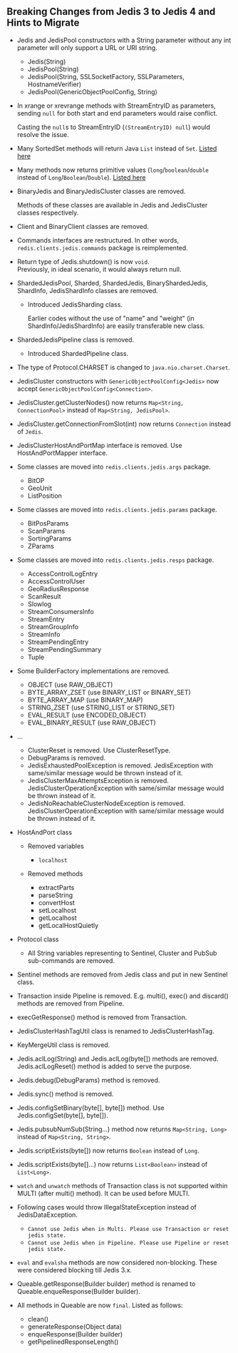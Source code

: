 ## Breaking Changes from Jedis 3 to Jedis 4 and Hints to Migrate

- Jedis and JedisPool constructors with a String parameter without any int parameter will only support a URL or URI string.
  - Jedis(String)
  - JedisPool(String)
  - JedisPool(String, SSLSocketFactory, SSLParameters, HostnameVerifier)
  - JedisPool(GenericObjectPoolConfig<Jedis>, String)

- In xrange or xrevrange methods with StreamEntryID as parameters,
  sending `null` for both start and end parameters would raise conflict.

  Casting the `null`s to StreamEntryID (`(StreamEntryID) null`) would resolve the issue.

- Many SortedSet methods will return Java `List` instead of `Set`. [Listed here](3to4-zset-list.md)

- Many methods now returns primitive values (`long`/`boolean`/`double` instead of `Long`/`Boolean`/`Double`). [Listed here](3to4-primitives.md)

- BinaryJedis and BinaryJedisCluster classes are removed.

  Methods of these classes are available in Jedis and JedisCluster classes respectively.

- Client and BinaryClient classes are removed.

- Commands interfaces are restructured. In other words, `redis.clients.jedis.commands` package is reimplemented.

- Return type of Jedis.shutdown() is now `void`.<br>
  Previously, in ideal scenario, it would always return null.

- ShardedJedisPool, Sharded, ShardedJedis, BinaryShardedJedis, ShardInfo, JedisShardInfo classes are removed.
  - Introduced JedisSharding class.

      Earlier codes without the use of "name" and "weight" (in ShardInfo/JedisShardInfo) are easily transferable new class.

- ShardedJedisPipeline class is removed.
  - Introduced ShardedPipeline class.

- The type of Protocol.CHARSET is changed to `java.nio.charset.Charset`.

- JedisCluster constructors with `GenericObjectPoolConfig<Jedis>` now accept `GenericObjectPoolConfig<Connection>`.

- JedisCluster.getClusterNodes() now returns `Map<String, ConnectionPool>` instead of `Map<String, JedisPool>`.

- JedisCluster.getConnectionFromSlot(int) now returns `Connection` instead of `Jedis`.

- JedisClusterHostAndPortMap interface is removed. Use HostAndPortMapper interface.

- Some classes are moved into `redis.clients.jedis.args` package.
  - BitOP
  - GeoUnit
  - ListPosition

- Some classes are moved into `redis.clients.jedis.params` package.
  - BitPosParams
  - ScanParams
  - SortingParams
  - ZParams

- Some classes are moved into `redis.clients.jedis.resps` package.
  - AccessControlLogEntry
  - AccessControlUser
  - GeoRadiusResponse
  - ScanResult
  - Slowlog
  - StreamConsumersInfo
  - StreamEntry
  - StreamGroupInfo
  - StreamInfo
  - StreamPendingEntry
  - StreamPendingSummary
  - Tuple

- Some BuilderFactory implementations are removed.
  - OBJECT (use RAW_OBJECT)
  - BYTE_ARRAY_ZSET (use BINARY_LIST or BINARY_SET)
  - BYTE_ARRAY_MAP (use BINARY_MAP)
  - STRING_ZSET (use STRING_LIST or STRING_SET)
  - EVAL_RESULT (use ENCODED_OBJECT)
  - EVAL_BINARY_RESULT (use RAW_OBJECT)

- ...
  - ClusterReset is removed. Use ClusterResetType.
  - DebugParams is removed.
  - JedisExhaustedPoolException is removed. JedisException with same/similar message would be thrown instead of it.
  - JedisClusterMaxAttemptsException is removed. JedisClusterOperationException with same/similar message would be thrown instead of it.
  - JedisNoReachableClusterNodeException is removed. JedisClusterOperationException with same/similar message would be thrown instead of it.

- HostAndPort class
  - Removed variables
    - `localhost`

  - Removed methods
    - extractParts
    - parseString
    - convertHost
    - setLocalhost
    - getLocalhost
    - getLocalHostQuietly

- Protocol class
  - All String variables representing to Sentinel, Cluster and PubSub sub-commands are removed.

- Sentinel methods are removed from Jedis class and put in new Sentinel class.

- Transaction inside Pipeline is removed. E.g. multi(), exec() and discard() methods are removed from Pipeline.

- execGetResponse() method is removed from Transaction.

- JedisClusterHashTagUtil class is renamed to JedisClusterHashTag.

- KeyMergeUtil class is removed.

- Jedis.aclLog(String) and Jedis.aclLog(byte[]) methods are removed.<br>
  Jedis.aclLogReset() method is added to serve the purpose.

- Jedis.debug(DebugParams) method is removed.

- Jedis.sync() method is removed.

- Jedis.configSetBinary(byte[], byte[]) method. Use Jedis.configSet(byte[], byte[]).

- Jedis.pubsubNumSub(String...) method now returns `Map<String, Long>` instead of `Map<String, String>`.

- Jedis.scriptExists(byte[]) now returns `Boolean` instead of `Long`.

- Jedis.scriptExists(byte[]...) now returns `List<Boolean>` instead of `List<Long>`.

- `watch` and `unwatch` methods of Transaction class is not supported within MULTI (after multi() method). It can be used before MULTI.

- Following cases would throw IllegalStateException instead of JedisDataException.
  - `Cannot use Jedis when in Multi. Please use Transaction or reset jedis state.`
  - `Cannot use Jedis when in Pipeline. Please use Pipeline or reset jedis state.`

- `eval` and `evalsha` methods are now considered non-blocking. These were considered blocking till Jedis 3.x.

- Queable.getResponse(Builder<T> builder) method is renamed to Queable.enqueResponse(Builder<T> builder).

- All methods in Queable are now `final`. Listed as follows:
  - clean()
  - generateResponse(Object data)
  - enqueResponse(Builder<T> builder)
  - getPipelinedResponseLength()
